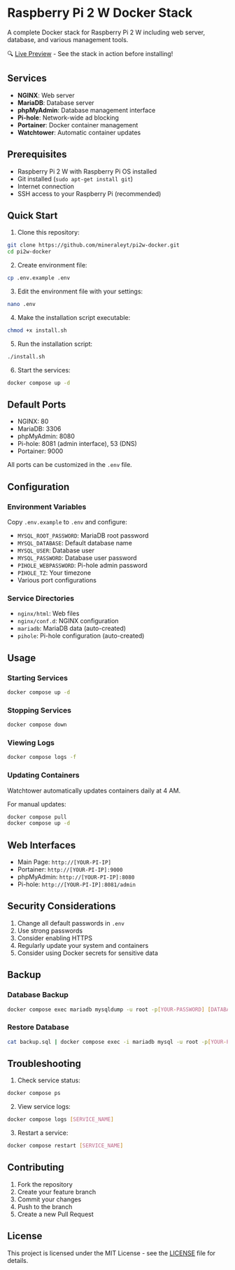 # Raspberry Pi 2 W Docker Stack

A complete Docker stack for Raspberry Pi 2 W including web server, database, and various management tools.

🔍 [Live Preview](https://mineraleyt.github.io/pi2w-docker/) - See the stack in action before installing!

## Services

- **NGINX**: Web server
- **MariaDB**: Database server
- **phpMyAdmin**: Database management interface
- **Pi-hole**: Network-wide ad blocking
- **Portainer**: Docker container management
- **Watchtower**: Automatic container updates

## Prerequisites

- Raspberry Pi 2 W with Raspberry Pi OS installed
- Git installed (`sudo apt-get install git`)
- Internet connection
- SSH access to your Raspberry Pi (recommended)

## Quick Start

1. Clone this repository:
```bash
git clone https://github.com/mineraleyt/pi2w-docker.git
cd pi2w-docker
```

2. Create environment file:
```bash
cp .env.example .env
```

3. Edit the environment file with your settings:
```bash
nano .env
```

4. Make the installation script executable:
```bash
chmod +x install.sh
```

5. Run the installation script:
```bash
./install.sh
```

6. Start the services:
```bash
docker compose up -d
```

## Default Ports

- NGINX: 80
- MariaDB: 3306
- phpMyAdmin: 8080
- Pi-hole: 8081 (admin interface), 53 (DNS)
- Portainer: 9000

All ports can be customized in the `.env` file.

## Configuration

### Environment Variables

Copy `.env.example` to `.env` and configure:

- `MYSQL_ROOT_PASSWORD`: MariaDB root password
- `MYSQL_DATABASE`: Default database name
- `MYSQL_USER`: Database user
- `MYSQL_PASSWORD`: Database user password
- `PIHOLE_WEBPASSWORD`: Pi-hole admin password
- `PIHOLE_TZ`: Your timezone
- Various port configurations

### Service Directories

- `nginx/html`: Web files
- `nginx/conf.d`: NGINX configuration
- `mariadb`: MariaDB data (auto-created)
- `pihole`: Pi-hole configuration (auto-created)

## Usage

### Starting Services
```bash
docker compose up -d
```

### Stopping Services
```bash
docker compose down
```

### Viewing Logs
```bash
docker compose logs -f
```

### Updating Containers
Watchtower automatically updates containers daily at 4 AM.

For manual updates:
```bash
docker compose pull
docker compose up -d
```

## Web Interfaces

- Main Page: `http://[YOUR-PI-IP]`
- Portainer: `http://[YOUR-PI-IP]:9000`
- phpMyAdmin: `http://[YOUR-PI-IP]:8080`
- Pi-hole: `http://[YOUR-PI-IP]:8081/admin`

## Security Considerations

1. Change all default passwords in `.env`
2. Use strong passwords
3. Consider enabling HTTPS
4. Regularly update your system and containers
5. Consider using Docker secrets for sensitive data

## Backup

### Database Backup
```bash
docker compose exec mariadb mysqldump -u root -p[YOUR-PASSWORD] [DATABASE] > backup.sql
```

### Restore Database
```bash
cat backup.sql | docker compose exec -i mariadb mysql -u root -p[YOUR-PASSWORD] [DATABASE]
```

## Troubleshooting

1. Check service status:
```bash
docker compose ps
```

2. View service logs:
```bash
docker compose logs [SERVICE_NAME]
```

3. Restart a service:
```bash
docker compose restart [SERVICE_NAME]
```

## Contributing

1. Fork the repository
2. Create your feature branch
3. Commit your changes
4. Push to the branch
5. Create a new Pull Request

## License

This project is licensed under the MIT License - see the [LICENSE](LICENSE) file for details.